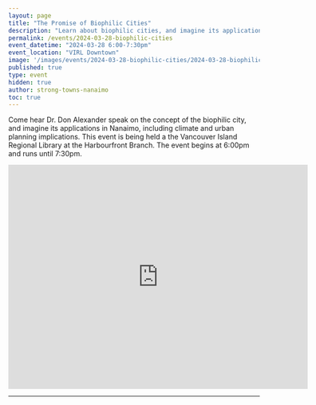 ```yaml
---
layout: page
title: "The Promise of Biophilic Cities"
description: "Learn about biophilic cities, and imagine its applications in Nanaimo, including climate and urban planning implications, given by Dr. Don Alexander at the VIRL Downtown." 
permalink: /events/2024-03-28-biophilic-cities
event_datetime: "2024-03-28 6:00-7:30pm"
event_location: "VIRL Downtown"
image: '/images/events/2024-03-28-biophilic-cities/2024-03-28-biophilic-cities.png'
published: true
type: event
hidden: true
author: strong-towns-nanaimo
toc: true
---
```


Come hear Dr. Don Alexander speak on the concept of the biophilic city, and imagine its applications in Nanaimo, including climate and urban planning implications. This event is being held a  the Vancouver Island Regional Library at the Harbourfront Branch. The event begins at 6:00pm and runs until 7:30pm.

<iframe src="https://www.google.com/maps/embed?pb=!1m14!1m8!1m3!1d10435.375834784667!2d-123.936446!3d49.16557!3m2!1i1024!2i768!4f13.1!3m3!1m2!1s0x5488a15814a89c2b%3A0xa00f9e80da1f7296!2sVancouver%20Island%20Regional%20Library%20-%20Nanaimo%20Harbourfront!5e0!3m2!1sen!2sca!4v1700540564096!5m2!1sen!2sca" width="600" height="450" style="border:0;" allowfullscreen="" loading="lazy" referrerpolicy="no-referrer-when-downgrade"></iframe>

***
